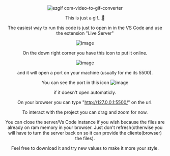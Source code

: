 <div align="center"
  
![ezgif com-video-to-gif-converter](https://github.com/user-attachments/assets/34b1c521-d61e-4f9c-89d7-b134447e89a4)

This is just a gif...🤨

The easiest way to run this code is just to open in in the VS Code and use the extension "Live Server"

![image](https://github.com/user-attachments/assets/d4cf01a2-030b-456e-b0ad-9c62f56e9e16)

On the down right corner you have this icon to put it online.

![image](https://github.com/user-attachments/assets/ec5470de-2cdf-4dc6-8964-492f9af8b872)

and it will open a port on your machine (usually for me its 5500).

You can see the port in this icon
![image](https://github.com/user-attachments/assets/51675bdc-51c2-46eb-b750-60d0541222f1)

if it doesn't open automaticly.

On your browser you can type "http://127.0.0.1:5500/" on the url.

To interact with the project you can drag and zoom for now.

You can close the server/Vs Code instance if you wish because the files are already on ram memory in your browser. 
Just don't refresh(otherwise you will have to turn the server back on so it can provide the cliente(browser) the files).

Feel free to download it and try new values to make it more your style.

</div>
